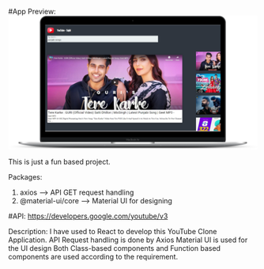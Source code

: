 #App Preview:
![](/public/prev.png)



This is just a fun based project.

Packages:
1. axios --> API GET request handling
2. @material-ui/core --> Material UI for designing

#API:
https://developers.google.com/youtube/v3

Description: I have used to React to develop this YouTube Clone Application.
API Request handling is done by Axios
Material UI is used for the UI design
Both Class-based components and Function based components are used according to the requirement.

